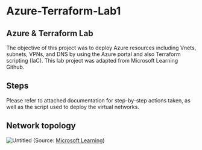 # Azure-Terraform-Lab1

## Azure & Terraform Lab
The objective of this project was to deploy Azure resources including Vnets, subnets, VPNs, and DNS by using the Azure portal and also Terraform scripting (IaC). This lab project was adapted from Microsoft Learning Github. 

## Steps
Please refer to attached documentation for step-by-step actions taken, as well as the script used to deploy the virtual networks. 

## Network topology
![Untitled](https://github.com/pattytechuk/Azure-Terraform-Lab1/assets/167561785/596bcc70-5ee3-4b58-ae91-d67fa1b008e9)
(Source: [Microsoft Learning](https://microsoftlearning.github.io/AZ-700-Designing-and-Implementing-Microsoft-Azure-Networking-Solutions/))
